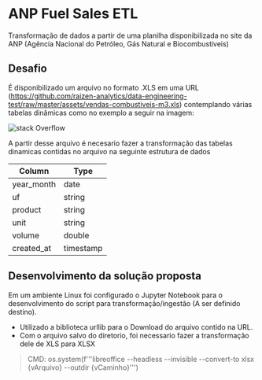 # ANP Fuel Sales ETL
Transformação de dados a partir de uma planilha disponibilizada no site da ANP (Agência Nacional do Petróleo, Gás Natural e Biocombustíveis)

## Desafio

É disponibilizado um arquivo no formato .XLS em uma URL (https://github.com/raizen-analytics/data-engineering-test/raw/master/assets/vendas-combustiveis-m3.xls)  contemplando várias tabelas dinâmicas como no exemplo a seguir na imagem:


![stack Overflow](https://raw.githubusercontent.com/raizen-analytics/data-engineering-test/master/images/pivot.png)

A partir desse arquivo é necesario fazer a transformação das tabelas dinamicas contidas no arquivo na seguinte estrutura de dados


| Column     | Type      |
|------------|-----------|
| year_month | date      |
| uf         | string    |
| product    | string    |
| unit       | string    |
| volume     | double    |
| created_at | timestamp |


## Desenvolvimento da solução proposta

Em um ambiente Linux foi configurado o Jupyter Notebook para o desenvolvimento do script para transformação/ingestão (A ser definido destino). 

* Utilizado a biblioteca urllib para o Download do arquivo contido na URL.
* Com o arquivo salvo do diretorio, foi necessario fazer a transformação dele de XLS para XLSX 
> CMD: os.system(f'''libreoffice --headless --invisible --convert-to xlsx {vArquivo} --outdir {vCaminho}''')
